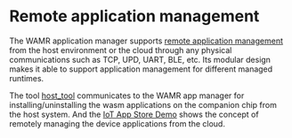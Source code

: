 # Remote application management

The WAMR application manager supports [remote application management](../../../core/app-mgr) from the host environment or the cloud through any physical communications such as TCP, UPD, UART, BLE, etc. Its modular design makes it able to support application management for different managed runtimes.

The tool [host_tool](../../../test-tools/host-tool) communicates to the WAMR app manager for installing/uninstalling the wasm applications on the companion chip from the host system. And the [IoT App Store Demo](../../../test-tools/IoT-APP-Store-Demo/) shows the concept of remotely managing the device applications from the cloud.
